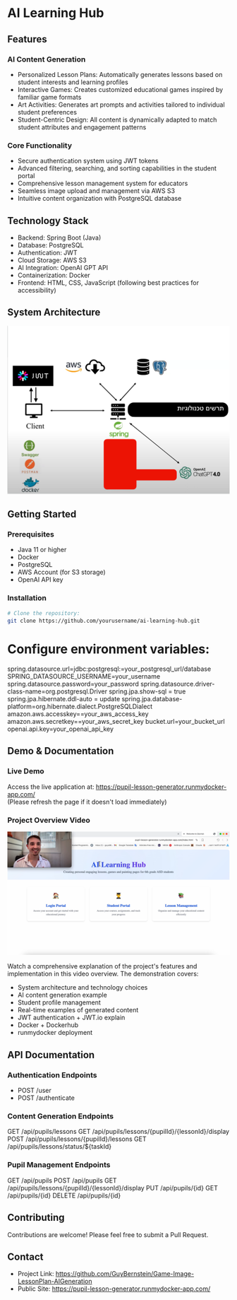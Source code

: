 # AI Learning Hub

## Features

### AI Content Generation
- Personalized Lesson Plans: Automatically generates lessons based on student interests and learning profiles
- Interactive Games: Creates customized educational games inspired by familiar game formats
- Art Activities: Generates art prompts and activities tailored to individual student preferences
- Student-Centric Design: All content is dynamically adapted to match student attributes and engagement patterns

### Core Functionality
- Secure authentication system using JWT tokens
- Advanced filtering, searching, and sorting capabilities in the student portal
- Comprehensive lesson management system for educators
- Seamless image upload and management via AWS S3
- Intuitive content organization with PostgreSQL database

## Technology Stack
- Backend: Spring Boot (Java)
- Database: PostgreSQL
- Authentication: JWT
- Cloud Storage: AWS S3
- AI Integration: OpenAI GPT API
- Containerization: Docker
- Frontend: HTML, CSS, JavaScript (following best practices for accessibility)

## System Architecture
![System Architecture](architecture-diagram.png)

## Getting Started

### Prerequisites
- Java 11 or higher
- Docker
- PostgreSQL
- AWS Account (for S3 storage)
- OpenAI API key

### Installation
```bash
# Clone the repository:
git clone https://github.com/yourusername/ai-learning-hub.git
```
# Configure environment variables:
spring.datasource.url=jdbc:postgresql:=your_postgresql_url/database
SPRING_DATASOURCE_USERNAME=your_username
spring.datasource.password=your_password
spring.datasource.driver-class-name=org.postgresql.Driver
spring.jpa.show-sql = true
spring.jpa.hibernate.ddl-auto = update
spring.jpa.database-platform=org.hibernate.dialect.PostgreSQLDialect
amazon.aws.accesskey==your_aws_access_key
amazon.aws.secretkey==your_aws_secret_key
bucket.url=your_bucket_url
openai.api.key=your_openai_api_key

## Demo & Documentation

### Live Demo
Access the live application at: https://pupil-lesson-generator.runmydocker-app.com/  
(Please refresh the page if it doesn't load immediately)

### Project Overview Video
[![AI Learning Hub Overview](video_thumbnail.jpg)](https://www.youtube.com/watch?v=1flCuz2F4eM)

Watch a comprehensive explanation of the project's features and implementation in this video overview. The demonstration covers:
- System architecture and technology choices
- AI content generation example
- Student profile management
- Real-time examples of generated content
- JWT authentication + JWT.io explain
- Docker + Dockerhub
- runmydocker deployment

## API Documentation

### Authentication Endpoints
- POST /user
- POST /authenticate

### Content Generation Endpoints
GET /api/pupils/lessons
GET /api/pupils/lessons/{pupilId}/{lessonId}/display
POST /api/pupils/lessons/{pupilId}/lessons
GET /api/pupils/lessons/status/${taskId}

### Pupil Management Endpoints
GET /api/pupils
POST /api/pupils
GET /api/pupils/lessons/{pupilId}/{lessonId}/display
PUT /api/pupils/{id}
GET /api/pupils/{id}
DELETE /api/pupils/{id}

## Contributing
Contributions are welcome! Please feel free to submit a Pull Request.

## Contact
- Project Link: https://github.com/GuyBernstein/Game-Image-LessonPlan-AIGeneration
- Public Site: https://pupil-lesson-generator.runmydocker-app.com/
